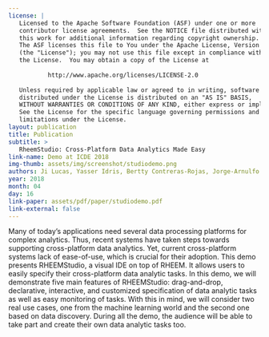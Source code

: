 ```yaml
---
license: |
   Licensed to the Apache Software Foundation (ASF) under one or more
   contributor license agreements.  See the NOTICE file distributed with
   this work for additional information regarding copyright ownership.
   The ASF licenses this file to You under the Apache License, Version 2.0
   (the "License"); you may not use this file except in compliance with
   the License.  You may obtain a copy of the License at
   
           http://www.apache.org/licenses/LICENSE-2.0
   
   Unless required by applicable law or agreed to in writing, software
   distributed under the License is distributed on an "AS IS" BASIS,
   WITHOUT WARRANTIES OR CONDITIONS OF ANY KIND, either express or implied.
   See the License for the specific language governing permissions and
   limitations under the License.
layout: publication
title: Publication
subtitle: >
   RheemStudio: Cross-Platform Data Analytics Made Easy
link-name: Demo at ICDE 2018
img-thumb: assets/img/screenshot/studiodemo.png
authors: Ji Lucas, Yasser Idris, Bertty Contreras-Rojas, Jorge-Arnulfo Quiané-Ruiz and Sanjay Chawla
year: 2018
month: 04
day: 16
link-paper: assets/pdf/paper/studiodemo.pdf
link-external: false
---
```


Many of today’s applications need several data processing platforms for complex analytics. Thus, recent systems have taken steps towards supporting cross-platform data analytics. Yet, current cross-platform systems lack of ease-of-use, which is crucial for their adoption. This demo presents RHEEMStudio, a visual IDE on top of RHEEM. It allows users to easily specify their cross-platform data analytic tasks. In this demo, we will demonstrate five main features of RHEEMStudio: drag-and-drop, declarative, interactive, and customized specification of data analytic tasks as well as easy monitoring of tasks. With this in mind, we will consider two real use cases, one from the machine learning world and the second one based on data discovery. During all the demo, the audience will be able to take part and create their own data analytic tasks too.
